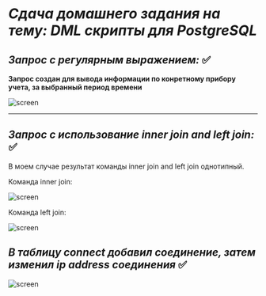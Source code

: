  # ***Сдача домашнего задания на тему: DML скрипты для PostgreSQL*** 

 *Запрос с регулярным выражением:* :white_check_mark:
 -
 **Запрос создан для вывода информации по конретному прибору учета, за выбранный период времени**

 <image src=/images/DML_script/dml_select.jpg
 alt="screen"
 caption="Заопрос информации">

 ___
  *Запрос с использование ***inner join*** and left join:* :white_check_mark:
 -
 В моем случае результат команды inner join and left join однотипный.

 Команда inner join:

 <image src=/images/DML_script/inner_join.jpg
 alt="screen"
 caption="inner join">

Команда left join:

 <image src=/images/DML_script/left_join.jpg
 alt="screen"
 caption="left join">

*В таблицу connect добавил соединение, затем изменил ip address соединения* :white_check_mark:
-
 <image src=/images/DML_script/update.jpg
 alt="screen"
 caption="left join">
